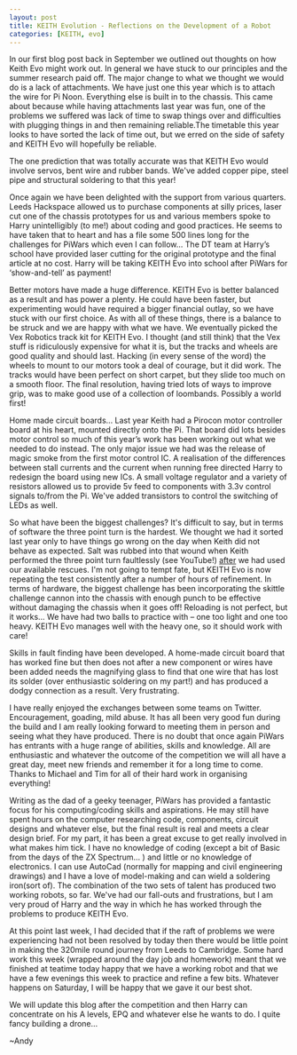 ```yaml
---
layout: post
title: KEITH Evolution - Reflections on the Development of a Robot
categories: [KEITH, evo]
---
```


In our first blog post back in September we outlined out thoughts on how Keith Evo might work out. In general we have stuck to our principles and the summer research paid off. The major change to what we thought we would do is a lack of attachments. We have just one this year which is to attach the wire for Pi Noon. Everything else is built in to the chassis. This came about because while having attachments last year was fun, one of the problems we suffered was lack of time to swap things over and difficulties with plugging things in and then remaining reliable.The timetable this year looks to have sorted the lack of time out, but we erred on the side of safety and KEITH Evo will hopefully be reliable.

The one prediction that was totally accurate was that KEITH Evo would involve servos, bent wire and rubber bands. We've added copper pipe, steel pipe and structural soldering to that this year!

Once again we have been delighted with the support from various quarters. Leeds Hackspace allowed us to purchase components at silly prices, laser cut one of the chassis prototypes for us and various members spoke to Harry unintelligibly (to me!) about coding and good practices. He seems to have taken that to heart and has a file some 500 lines long for the challenges for PiWars which even I can follow…  The DT team at Harry’s school have provided laser cutting for the original prototype and the final article at no cost. Harry will be taking KEITH Evo into school after PiWars for ‘show-and-tell’ as payment! 

Better motors have made a huge difference. KEITH Evo is better balanced as a result and has power a plenty. He could have been faster, but experimenting would have required a bigger financial outlay, so we have stuck with our first choice. As with all of these things, there is a balance to be struck and we are happy with what we have. We eventually picked the Vex Robotics track kit for KEITH Evo. I thought (and still think) that the Vex stuff is ridiculously expensive for what it is, but the tracks and wheels are good quality and should last. Hacking (in every sense of the word) the wheels to mount to our motors took a deal of courage, but it did work. The tracks would have been perfect on short carpet, but they slide too much on a smooth floor. The final resolution, having tried lots of ways to improve grip, was to make good use of a collection of loombands. Possibly a world first!

Home made circuit boards… Last year Keith had a Pirocon motor controller board at his heart, mounted directly onto the Pi. That board did lots besides motor control so much of this year’s work has been working out what we needed to do instead. The only major issue we had was the release of magic smoke from the first motor control IC. A realisation of the differences between stall currents and the current when running free directed Harry to redesign the board using new ICs. A small voltage regulator and a variety of resistors allowed us to provide 5v feed to components with 3.3v control signals to/from the Pi. We've added transistors to control the switching of LEDs as well.

So what have been the biggest challenges? It's difficult to say, but in terms of software the three point turn is the hardest. We thought we had it sorted last year only to have things go wrong on the day when Keith did not behave as expected. Salt was rubbed into that wound when Keith performed the three point turn faultlessly (see YouTube!) <u>after</u> we had used our available rescues. I'm not going to tempt fate, but KEITH Evo is now repeating the test consistently after a number of hours of refinement. In terms of hardware, the biggest challenge has been incorporating the skittle challenge cannon into the chassis with enough punch to be effective without damaging the chassis when it goes off! Reloading is not perfect, but it works… We have had two balls to practice with – one too light and one too heavy. KEITH Evo manages well with the heavy one, so it should work with care! 

Skills in fault finding have been developed. A home-made circuit board that has worked fine but then does not after a new component or wires have been added needs the magnifying glass to find that one wire that has lost its solder (over enthusiastic soldering on my part!) and has produced a dodgy connection as a result. Very frustrating.

I have really enjoyed the exchanges between some teams on Twitter. Encouragement, goading, mild abuse. It has all been very good fun during the build and I am really looking forward to meeting them in person and seeing what they have produced. There is no doubt that once again PiWars has entrants with a huge range of abilities, skills and knowledge. All are enthusiastic and whatever the outcome of the competition we will all have a great day, meet new friends and remember it for a long time to come. Thanks to Michael and Tim for all of their hard work in organising everything!

Writing as the dad of a geeky teenager, PiWars has provided a fantastic focus for his computing/coding skills and aspirations. He may still have spent hours on the computer researching code, components, circuit designs and whatever else, but the final result is real and meets a clear design brief. For my part, it has been a great excuse to get really involved in what makes him tick. I have no knowledge of coding (except a bit of Basic from the days of the ZX Spectrum… ) and little or no knowledge of electronics. I can use AutoCad (normally for mapping and civil engineering drawings) and I have a love of model-making and can wield a soldering iron(sort of). The combination of the two sets of talent has produced two working robots, so far. We've had our fall-outs and frustrations, but I am very proud of Harry and the way in which he has worked through the problems to produce KEITH Evo.

At this point last week, I had decided that if the raft of problems we were experiencing had not been resolved by today then there would be little point in making the 320mile round journey from Leeds to Cambridge. Some hard work this week (wrapped around the day job and homework) meant that we finished at teatime today happy that we have a working robot and that we have a few evenings this week to practice and refine a few bits. Whatever happens on Saturday, I will be happy that we gave it our best shot.

We will update this blog after the competition and then Harry can concentrate on his A levels, EPQ and whatever else he wants to do. I quite fancy building a drone…

~Andy
